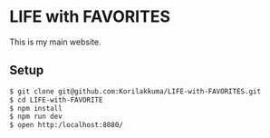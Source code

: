 LIFE with FAVORITES
=========

This is my main website.

## Setup

```bash
$ git clone git@github.com:Korilakkuma/LIFE-with-FAVORITES.git
$ cd LIFE-with-FAVORITE
$ npm install
$ npm run dev
$ open http:/localhost:8080/
```
